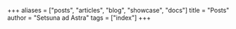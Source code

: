 +++
aliases = ["posts", "articles", "blog", "showcase", "docs"]
title = "Posts"
author = "Setsuna ad Astra"
tags = ["index"]
+++
